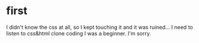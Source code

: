 # first

I didn't know the css at all, so I kept touching it and it was ruined...
I need to listen to css&html clone coding
I was a beginner.
I'm sorry.

